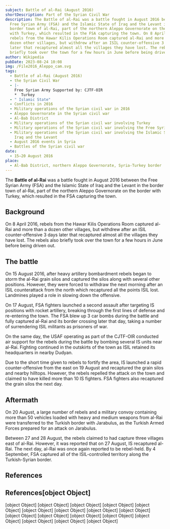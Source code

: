 ```yaml
---
subject: Battle of al-Rai (August 2016)
shortDescription: Part of the Syrian Civil War
description: The Battle of al-Rai was a battle fought in August 2016 between the
  Free Syrian Army (FSA) and the Islamic State of Iraq and the Levant in the
  border town of al-Rai, part of the northern Aleppo Governorate on the border
  with Turkey, which resulted in the FSA capturing the town. On 8 April 2016,
  rebels from the Hawar Kilis Operations Room captured al-Rai and more than a
  dozen other villages, but withdrew after an ISIL counter-offensive 3 days
  later that recaptured almost all the villages they have lost. The rebels also
  briefly took over the town for a few hours in June before being driven out.
author: Wikipedia
pubDate: 2023-08-24 10:08
img: /File2016_Aleppo_cam.svg
tags:
  - Battle of al-Rai (August 2016)
  - the Syrian Civil War
  - |-
    Free Syrian Army Supported by: CJTF-OIR
    *  Turkey
  - " Islamic State"
  - Conflicts in 2016
  - Military operations of the Syrian civil war in 2016
  - Aleppo Governorate in the Syrian civil war
  - Al-Bab District
  - Military operations of the Syrian civil war involving Turkey
  - Military operations of the Syrian civil war involving the Free Syrian Army
  - Military operations of the Syrian civil war involving the Islamic State of
    Iraq and the Levant
  - August 2016 events in Syria
  - Battles of the Syrian civil war
date:
  - 15–20 August 2016
place:
  - Al-Bab District, northern Aleppo Governorate, Syria-Turkey border
---
```


The **Battle of al-Rai** was a battle fought in August 2016 between the Free Syrian Army (FSA) and the Islamic State of Iraq and the Levant in the border town of al-Rai, part of the northern Aleppo Governorate on the border with Turkey, which resulted in the FSA capturing the town.

## Background
On 8 April 2016, rebels from the Hawar Kilis Operations Room captured al-Rai and more than a dozen other villages, but withdrew after an ISIL counter-offensive 3 days later that recaptured almost all the villages they have lost. The rebels also briefly took over the town for a few hours in June before being driven out.

## The battle
On 15 August 2016, after heavy artillery bombardment rebels began to storm the al-Rai grain silos and captured the silos along with several other positions. However, they were forced to withdraw the next morning after an ISIL counterattack from the north which recaptured all the points ISIL lost. Landmines played a role in slowing down the offensive.

On 17 August, FSA fighters launched a second assault after targeting IS positions with rocket artillery, breaking through the first lines of defense and re-entering the town. The FSA blew up 3 car bombs during the battle and fully captured al-Rai and its border crossing later that day, taking a number of surrendering ISIL militants as prisoners of war.

On the same day, the USAF operating as part of the CJTF-OIR conducted air support for the rebels during the battle by bombing several IS units near al-Rai. Fighting continued in the outskirts of the town as ISIL retained its headquarters in nearby Dudyan.

Due to the short time given to rebels to fortify the area, IS launched a rapid counter-offensive from the east on 19 August and recaptured the grain silos and nearby hilltops. However, the rebels repelled the attack on the town and claimed to have killed more than 10 IS fighters. FSA fighters also recaptured the grain silos the next day.

## Aftermath
On 20 August, a large number of rebels and a military convoy containing more than 50 vehicles loaded with heavy and medium weapons from al-Rai were transferred to the Turkish border with Jarabulus, as the Turkish Armed Forces prepared for an attack on Jarabulus.

Between 27 and 28 August, the rebels claimed to had capture three villages east of al-Rai. However, it was reported that on 27 August, IS recaptured al-Rai. The next day, al-Rai was once again reported to be rebel-held. By 4 September, FSA captured all of the ISIL-controlled territory along the Turkish-Syrian border.

## References
## References[object Object]
[object Object]
[object Object]
[object Object]
[object Object]
[object Object]
[object Object]
[object Object]
[object Object]
[object Object]
[object Object]
[object Object]
[object Object]
[object Object]
[object Object]
[object Object]
[object Object]
[object Object]